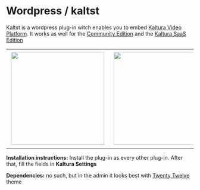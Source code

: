 # Wordpress / kaltst

Kaltst is a wordpress plug-in witch enables you to embed <a href="http://corp.kaltura.com/">Kaltura Video Platform</a>.
It works as well for the <a href="http://corp.kaltura.com/Deployment-Options/Kaltura-Community-Edition">Community Edition</a> and the
<a href="http://corp.kaltura.com/Deployment-Options/Kaltura-SaaS-Edition">Kaltura SaaS Edition</a>

<table>
  <tr>
    <td><img src="https://github.com/paveltashev/kaltst/blob/master/lib/screen_shots/settings.png" width="250px" style="padding:5px;"></td>
    <td><img src="https://github.com/paveltashev/kaltst/blob/master/lib/screen_shots/listings.png" width="250px" style="padding:5px;"></td>
    <td><img src="https://github.com/paveltashev/kaltst/blob/master/lib/screen_shots/uploader.png" width="250px" style="padding:5px;"></td>
  </tr>
</table>

<b>Installation instructions:</b>
    Install the plug-in as every other plug-in. After that, fill the fields in <b>Kaltura Settings</b>


<b>Dependencies:</b>
    no such, but in the admin it looks best with <a href="https://wordpress.org/themes/twentytwelve/">Twenty Twelve</a> theme
